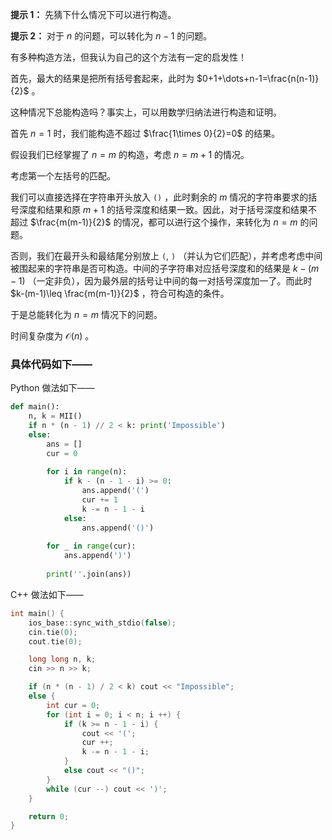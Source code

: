 **提示 1：** 先猜下什么情况下可以进行构造。

**提示 2：** 对于 $n$ 的问题，可以转化为 $n-1$ 的问题。

有多种构造方法，但我认为自己的这个方法有一定的启发性！

首先，最大的结果是把所有括号套起来，此时为 $0+1+\dots+n-1=\frac{n(n-1)}{2}$ 。

这种情况下总能构造吗？事实上，可以用数学归纳法进行构造和证明。

首先 $n=1$ 时，我们能构造不超过 $\frac{1\times 0}{2}=0$ 的结果。

假设我们已经掌握了 $n=m$ 的构造，考虑 $n=m+1$ 的情况。

考虑第一个左括号的匹配。

我们可以直接选择在字符串开头放入 `()` ，此时剩余的 $m$ 情况的字符串要求的括号深度和结果和原 $m+1$ 的括号深度和结果一致。因此，对于括号深度和结果不超过 $\frac{m(m-1)}{2}$ 的情况，都可以进行这个操作，来转化为 $n=m$ 的问题。

否则，我们在最开头和最结尾分别放上 `(`, `)` （并认为它们匹配），并考虑考虑中间被围起来的字符串是否可构造。中间的子字符串对应括号深度和的结果是 $k-(m-1)$ （一定非负），因为最外层的括号让中间的每一对括号深度加一了。而此时 $k-(m-1)\leq \frac{m(m-1)}{2}$ ，符合可构造的条件。

于是总能转化为 $n=m$ 情况下的问题。

时间复杂度为 $\mathcal{O}(n)$ 。

### 具体代码如下——

Python 做法如下——

```Python []
def main():
    n, k = MII()
    if n * (n - 1) // 2 < k: print('Impossible')
    else:
        ans = []
        cur = 0
        
        for i in range(n):
            if k - (n - 1 - i) >= 0:
                ans.append('(')
                cur += 1
                k -= n - 1 - i
            else:
                ans.append('()')
        
        for _ in range(cur):
            ans.append(')')
        
        print(''.join(ans))
```

C++ 做法如下——

```cpp []
int main() {
    ios_base::sync_with_stdio(false);
    cin.tie(0);
    cout.tie(0);

    long long n, k;
    cin >> n >> k;

    if (n * (n - 1) / 2 < k) cout << "Impossible";
    else {
        int cur = 0;
        for (int i = 0; i < n; i ++) {
            if (k >= n - 1 - i) {
                cout << '(';
                cur ++;
                k -= n - 1 - i;
            }
            else cout << "()";
        }
        while (cur --) cout << ')';
    }

    return 0;
}
```
